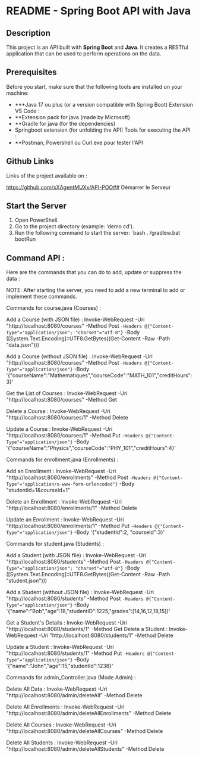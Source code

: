 # README - Spring Boot API with Java

## Description
This project is an API built with **Spring Boot** and **Java**. It creates a RESTful application that can be used to perform operations on the data.

## Prerequisites

Before you start, make sure that the following tools are installed on your machine:

- ***Java 17 ou plus (or a version compatible with Spring Boot)
Extension VS Code :
- **Extension pack for java (made by Microsoft)
- **Gradle for java (for the dependencies)
- Springboot extension (for unfolding the API)
Tools for executing the API :
- **Postman, Powershell ou Curl.exe pour tester l'API

## Github Links

Links of the project available on :

https://github.com/xXAgentMUXx/API-POO## Démarrer le Serveur

## Start the Server

1. Open PowerShell.
2. Go to the project directory (example: ‘demo cd’).
3. Run the following command to start the server:
   `bash
   . /gradlew.bat bootRun


## Command API :

Here are the commands that you can do to add, update or suppress the data :

NOTE: After starting the server, you need to add a new terminal to add or implement these commands.

Commands for course.java (Courses) :

Add a Course (with JSON file) :
Invoke-WebRequest -Uri "http://localhost:8080/courses" -Method Post `
-Headers @{"Content-Type"="application/json"; "charset"="utf-8"} `
-Body ([System.Text.Encoding]::UTF8.GetBytes((Get-Content -Raw -Path "data.json")))

Add a Course (without JSON file) :
Invoke-WebRequest -Uri "http://localhost:8080/courses" -Method Post `
-Headers @{"Content-Type"="application/json"} `
-Body '{"courseName":"Mathematiques","courseCode":"MATH_101","creditHours":3}'

Get the List of Courses :
Invoke-WebRequest -Uri "http://localhost:8080/courses" -Method Get

Delete a Course :
Invoke-WebRequest -Uri "http://localhost:8080/courses/1" -Method Delete

Update a Course :
Invoke-WebRequest -Uri "http://localhost:8080/courses/1" -Method Put `
-Headers @{"Content-Type"="application/json"} `
-Body '{"courseName":"Physics","courseCode":"PHY_101","creditHours":4}'

Commands for enrollment.java (Enrollments) :

Add an Enrollment :
Invoke-WebRequest -Uri "http://localhost:8080/enrollments" -Method Post `
-Headers @{"Content-Type"="application/x-www-form-urlencoded"} `
-Body "studentId=1&courseId=1"

Delete an Enrollment :
Invoke-WebRequest -Uri "http://localhost:8080/enrollments/1" -Method Delete

Update an Enrollment :
Invoke-WebRequest -Uri "http://localhost:8080/enrollments/1" -Method Put `
-Headers @{"Content-Type"="application/json"} `
-Body '{"studentId":2, "courseId":3}'

Commands for student.java (Students) :

Add a Student (with JSON file) :
Invoke-WebRequest -Uri "http://localhost:8080/students" -Method Post `
-Headers @{"Content-Type"="application/json"; "charset"="utf-8"} `
-Body ([System.Text.Encoding]::UTF8.GetBytes((Get-Content -Raw -Path "student.json")))

Add a Student (without JSON file) :
Invoke-WebRequest -Uri "http://localhost:8080/students" -Method Post `
-Headers @{"Content-Type"="application/json"} `
-Body '{"name":"Bob","age":18,"studentID":1225,"grades":[14,16,12,18,15]}'

Get a Student's Details : 
Invoke-WebRequest -Uri "http://localhost:8080/students/1" -Method Get
Delete a Student :
Invoke-WebRequest -Uri "http://localhost:8080/students/1" -Method Delete

Update a Student :
Invoke-WebRequest -Uri "http://localhost:8080/students/1" -Method Put `
-Headers @{"Content-Type"="application/json"} `
-Body '{"name":"John","age":15,"studentId":1238}'

Commands for admin_Controller.java (Mode Admin) :

Delete All Data :
Invoke-WebRequest -Uri "http://localhost:8080/admin/deleteAll" -Method Delete

Delete All Enrollments :
Invoke-WebRequest -Uri "http://localhost:8080/admin/deleteAllEnrollments" -Method Delete

Delete All Courses :
Invoke-WebRequest -Uri "http://localhost:8080/admin/deleteAllCourses" -Method Delete

Delete All Students :
Invoke-WebRequest -Uri "http://localhost:8080/admin/deleteAllStudents" -Method Delete


